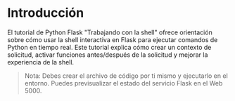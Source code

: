 # Introducción

El tutorial de Python Flask "Trabajando con la shell" ofrece orientación sobre cómo usar la shell interactiva en Flask para ejecutar comandos de Python en tiempo real. Este tutorial explica cómo crear un contexto de solicitud, activar funciones antes/después de la solicitud y mejorar la experiencia de la shell.

> Nota: Debes crear el archivo de código por ti mismo y ejecutarlo en el entorno. Puedes previsualizar el estado del servicio Flask en el Web 5000.
